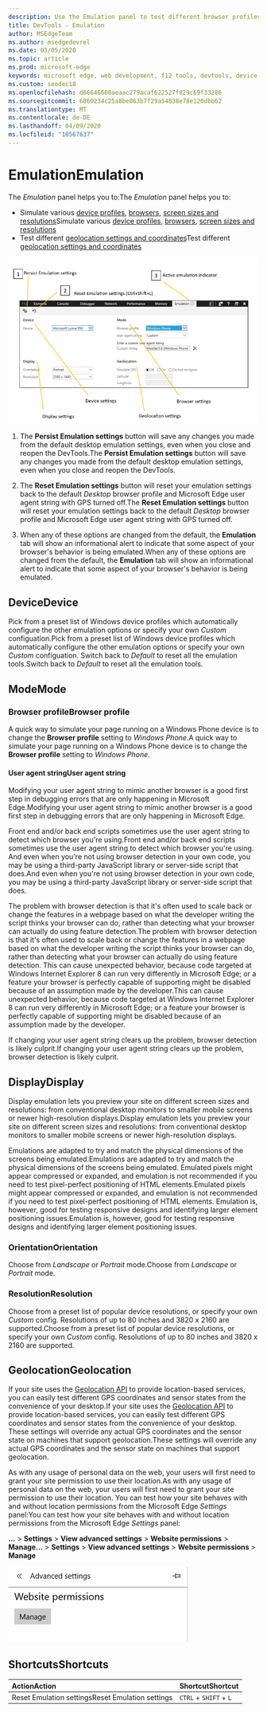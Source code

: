 ```yaml
---
description: Use the Emulation panel to test different browser profiles, screen sizes and resolutions, and GPS location coordinates
title: DevTools - Emulation
author: MSEdgeTeam
ms.author: msedgedevrel
ms.date: 03/05/2020
ms.topic: article
ms.prod: microsoft-edge
keywords: microsoft edge, web development, f12 tools, devtools, device emulation, responsive design, geolocation, resolution
ms.custom: seodec18
ms.openlocfilehash: d66646600aeaac279acaf622527f829c69f33286
ms.sourcegitcommit: 6860234c25a8be863b7f29a54838e78e120dbb62
ms.translationtype: MT
ms.contentlocale: de-DE
ms.lasthandoff: 04/09/2020
ms.locfileid: "10567637"
---
```

# <span data-ttu-id="25032-104">Emulation</span><span class="sxs-lookup"><span data-stu-id="25032-104">Emulation</span></span>

<span data-ttu-id="25032-105">The *Emulation* panel helps you to:</span><span class="sxs-lookup"><span data-stu-id="25032-105">The *Emulation* panel helps you to:</span></span>
 - <span data-ttu-id="25032-106">Simulate various [device profiles](#device), [browsers](#browser-profile), [screen sizes and resolutions](#display)</span><span class="sxs-lookup"><span data-stu-id="25032-106">Simulate various [device profiles](#device), [browsers](#browser-profile), [screen sizes and resolutions](#display)</span></span>
 - <span data-ttu-id="25032-107">Test different [geolocation settings and coordinates](#geolocation)</span><span class="sxs-lookup"><span data-stu-id="25032-107">Test different [geolocation settings and coordinates](#geolocation)</span></span>

![The Microsoft Edge DevTools Emulation panel](./media/emulation.png)

1. <span data-ttu-id="25032-109">The **Persist Emulation settings** button will save any changes you made from the default desktop emulation settings, even when you close and reopen the DevTools.</span><span class="sxs-lookup"><span data-stu-id="25032-109">The **Persist Emulation settings** button will save any changes you made from the default desktop emulation settings, even when you close and reopen the DevTools.</span></span> 

2. <span data-ttu-id="25032-110">The **Reset Emulation settings** button will reset your emulation settings back to the default *Desktop* browser profile and Microsoft Edge user agent string with GPS turned off.</span><span class="sxs-lookup"><span data-stu-id="25032-110">The **Reset Emulation settings** button will reset your emulation settings back to the default *Desktop* browser profile and Microsoft Edge user agent string with GPS turned off.</span></span>

3. <span data-ttu-id="25032-111">When any of these options are changed from the default, the **Emulation** tab will show an informational alert to indicate that some aspect of your browser's behavior is being emulated.</span><span class="sxs-lookup"><span data-stu-id="25032-111">When any of these options are changed from the default, the **Emulation** tab will show an informational alert to indicate that some aspect of your browser's behavior is being emulated.</span></span>

## <span data-ttu-id="25032-112">Device</span><span class="sxs-lookup"><span data-stu-id="25032-112">Device</span></span>

<span data-ttu-id="25032-113">Pick from a preset list of Windows device profiles which  automatically configure the other emulation options or specify your own *Custom* configuation.</span><span class="sxs-lookup"><span data-stu-id="25032-113">Pick from a preset list of Windows device profiles which  automatically configure the other emulation options or specify your own *Custom* configuation.</span></span> <span data-ttu-id="25032-114">Switch back to *Default* to reset all the emulation tools.</span><span class="sxs-lookup"><span data-stu-id="25032-114">Switch back to *Default* to reset all the emulation tools.</span></span>

## <span data-ttu-id="25032-115">Mode</span><span class="sxs-lookup"><span data-stu-id="25032-115">Mode</span></span>

### <span data-ttu-id="25032-116">Browser profile</span><span class="sxs-lookup"><span data-stu-id="25032-116">Browser profile</span></span>
<span data-ttu-id="25032-117">A quick way to simulate your page running on a Windows Phone device is to change the **Browser profile** setting to *Windows Phone*.</span><span class="sxs-lookup"><span data-stu-id="25032-117">A quick way to simulate your page running on a Windows Phone device is to change the **Browser profile** setting to *Windows Phone*.</span></span>

#### <span data-ttu-id="25032-118">User agent string</span><span class="sxs-lookup"><span data-stu-id="25032-118">User agent string</span></span>

<span data-ttu-id="25032-119">Modifying your user agent string to mimic another browser is a good first step in debugging errors that are only happening in Microsoft Edge.</span><span class="sxs-lookup"><span data-stu-id="25032-119">Modifying your user agent string to mimic another browser is a good first step in debugging errors that are only happening in Microsoft Edge.</span></span> 

<span data-ttu-id="25032-120">Front end and/or back end scripts sometimes use the user agent string  to detect which browser you're using.</span><span class="sxs-lookup"><span data-stu-id="25032-120">Front end and/or back end scripts sometimes use the user agent string  to detect which browser you're using.</span></span> <span data-ttu-id="25032-121">And even when you're not using browser detection in your own code, you may be using a third-party JavaScript library or server-side script that does.</span><span class="sxs-lookup"><span data-stu-id="25032-121">And even when you're not using browser detection in your own code, you may be using a third-party JavaScript library or server-side script that does.</span></span>

<span data-ttu-id="25032-122">The problem with browser detection is that it's often used to scale back or change the features in a webpage based on what the developer writing the script thinks your browser can do, rather than detecting what your browser can actually do using feature detection.</span><span class="sxs-lookup"><span data-stu-id="25032-122">The problem with browser detection is that it's often used to scale back or change the features in a webpage based on what the developer writing the script thinks your browser can do, rather than detecting what your browser can actually do using feature detection.</span></span> <span data-ttu-id="25032-123">This can cause unexpected behavior, because code targeted at Windows Internet Explorer 8 can run very differently in Microsoft Edge; or a feature your browser is perfectly capable of supporting might be disabled because of an assumption made by the developer.</span><span class="sxs-lookup"><span data-stu-id="25032-123">This can cause unexpected behavior, because code targeted at Windows Internet Explorer 8 can run very differently in Microsoft Edge; or a feature your browser is perfectly capable of supporting might be disabled because of an assumption made by the developer.</span></span>

<span data-ttu-id="25032-124">If changing your user agent string clears up the problem, browser detection is likely culprit.</span><span class="sxs-lookup"><span data-stu-id="25032-124">If changing your user agent string clears up the problem, browser detection is likely culprit.</span></span>

## <span data-ttu-id="25032-125">Display</span><span class="sxs-lookup"><span data-stu-id="25032-125">Display</span></span>

<span data-ttu-id="25032-126">Display emulation lets you preview your site on different screen sizes and resolutions: from conventional desktop monitors to smaller mobile screens or newer high-resolution displays.</span><span class="sxs-lookup"><span data-stu-id="25032-126">Display emulation lets you preview your site on different screen sizes and resolutions: from conventional desktop monitors to smaller mobile screens or newer high-resolution displays.</span></span>

<span data-ttu-id="25032-127">Emulations are adapted to try and match the physical dimensions of the screens being emulated.</span><span class="sxs-lookup"><span data-stu-id="25032-127">Emulations are adapted to try and match the physical dimensions of the screens being emulated.</span></span> <span data-ttu-id="25032-128">Emulated pixels might appear compressed or expanded, and emulation is not recommended if you need to test pixel-perfect positioning of HTML elements.</span><span class="sxs-lookup"><span data-stu-id="25032-128">Emulated pixels might appear compressed or expanded, and emulation is not recommended if you need to test pixel-perfect positioning of HTML elements.</span></span> <span data-ttu-id="25032-129">Emulation is, however, good for testing responsive designs and identifying larger element positioning issues.</span><span class="sxs-lookup"><span data-stu-id="25032-129">Emulation is, however, good for testing responsive designs and identifying larger element positioning issues.</span></span>

### <span data-ttu-id="25032-130">Orientation</span><span class="sxs-lookup"><span data-stu-id="25032-130">Orientation</span></span>

<span data-ttu-id="25032-131">Choose from *Landscape* or *Portrait* mode.</span><span class="sxs-lookup"><span data-stu-id="25032-131">Choose from *Landscape* or *Portrait* mode.</span></span>

### <span data-ttu-id="25032-132">Resolution</span><span class="sxs-lookup"><span data-stu-id="25032-132">Resolution</span></span>

<span data-ttu-id="25032-133">Choose from a preset list of popular device resolutions, or specify your own *Custom* config. Resolutions of up to 80 inches and 3820 x 2160 are supported.</span><span class="sxs-lookup"><span data-stu-id="25032-133">Choose from a preset list of popular device resolutions, or specify your own *Custom* config. Resolutions of up to 80 inches and 3820 x 2160 are supported.</span></span>

## <span data-ttu-id="25032-134">Geolocation</span><span class="sxs-lookup"><span data-stu-id="25032-134">Geolocation</span></span>

<span data-ttu-id="25032-135">If your site uses the [Geolocation API](https://developer.mozilla.org/docs/Web/API/Geolocation/Using_geolocation) to provide location-based services, you can easily test different GPS coordinates and sensor states from the convenience of your desktop.</span><span class="sxs-lookup"><span data-stu-id="25032-135">If your site uses the [Geolocation API](https://developer.mozilla.org/docs/Web/API/Geolocation/Using_geolocation) to provide location-based services, you can easily test different GPS coordinates and sensor states from the convenience of your desktop.</span></span> <span data-ttu-id="25032-136">These settings will override any actual GPS coordinates and the sensor state on machines that support geolocation.</span><span class="sxs-lookup"><span data-stu-id="25032-136">These settings will override any actual GPS coordinates and the sensor state on machines that support geolocation.</span></span> 

<span data-ttu-id="25032-137">As with any usage of personal data on the web, your users will first need to grant your site permission to use their location.</span><span class="sxs-lookup"><span data-stu-id="25032-137">As with any usage of personal data on the web, your users will first need to grant your site permission to use their location.</span></span> <span data-ttu-id="25032-138">You can test how your site behaves with and without location permissions from the Microsoft Edge *Settings* panel:</span><span class="sxs-lookup"><span data-stu-id="25032-138">You can test how your site behaves with and without location permissions from the Microsoft Edge *Settings* panel:</span></span>

<span data-ttu-id="25032-139">**...** > **Settings** > **View advanced settings** > **Website permissions** > **Manage**</span><span class="sxs-lookup"><span data-stu-id="25032-139">**...** > **Settings** > **View advanced settings** > **Website permissions** > **Manage**</span></span>

![Manage website permissions from the Microsoft Edge Settings panel](./media/settings_manage_permissions.png)

## <span data-ttu-id="25032-141">Shortcuts</span><span class="sxs-lookup"><span data-stu-id="25032-141">Shortcuts</span></span>

| <span data-ttu-id="25032-142">Action</span><span class="sxs-lookup"><span data-stu-id="25032-142">Action</span></span>                   | <span data-ttu-id="25032-143">Shortcut</span><span class="sxs-lookup"><span data-stu-id="25032-143">Shortcut</span></span>               |
|:-------------------------|:-----------------------|
| <span data-ttu-id="25032-144">Reset Emulation settings</span><span class="sxs-lookup"><span data-stu-id="25032-144">Reset Emulation settings</span></span> | `CTRL` + `SHIFT` + `L` |
